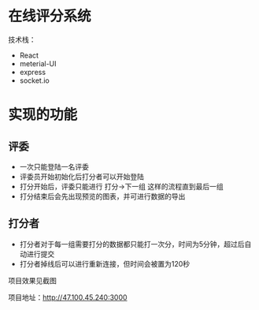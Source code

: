 # 在线评分系统

技术栈：
- React
- meterial-UI
- express
- socket.io

# 实现的功能

## 评委
- 一次只能登陆一名评委
- 评委员开始初始化后打分者可以开始登陆
- 打分开始后，评委只能进行 打分->下一组 这样的流程直到最后一组
- 打分结束后会先出现预览的图表，并可进行数据的导出

## 打分者

- 打分者对于每一组需要打分的数据都只能打一次分，时间为5分钟，超过后自动进行提交
- 打分者掉线后可以进行重新连接，但时间会被置为120秒


项目效果见截图

项目地址：http://47.100.45.240:3000
